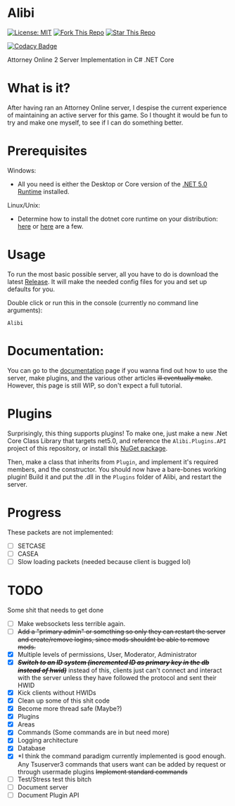 # Alibi
[![License: MIT](https://img.shields.io/github/license/ElijahZAwesome/Alibi)](https://github.com/ElijahZAwesome/Alibi/blob/main/LICENSE) [![Fork This Repo](https://img.shields.io/github/forks/ElijahZAwesome/Alibi)](https://github.com/ElijahZAwesome/Alibi/blob/main/LICENSE) [![Star This Repo](https://img.shields.io/github/stars/ElijahZAwesome/Alibi)](https://github.com/ElijahZAwesome/Alibi/blob/main/LICENSE)

[![Codacy Badge](https://app.codacy.com/project/badge/Grade/1913dc611b664376a11c84c4e1c2861a)](https://www.codacy.com/gh/ElijahZAwesome/Alibi/dashboard?utm_source=github.com&amp;utm_medium=referral&amp;utm_content=ElijahZAwesome/Alibi&amp;utm_campaign=Badge_Grade)

Attorney Online 2 Server Implementation in C# .NET Core
 
# What is it?
After having ran an Attorney Online server, I despise the current experience of maintaining an active server
for this game. So I thought it would be fun to try and make one myself, to see if I can do something better.

# Prerequisites
Windows:

 - All you need is either the Desktop or Core version of the [.NET 5.0 Runtime](https://dotnet.microsoft.com/download/dotnet/5.0) installed.

Linux/Unix:
 
 - Determine how to install the dotnet core runtime on your distribution:
 [here](https://docs.microsoft.com/en-us/dotnet/core/install/linux) or [here](https://wiki.archlinux.org/index.php/.NET_Core#Installation) are a few.

# Usage
To run the most basic possible server, all you have to do is download the latest 
[Release](https://github.com/ElijahZAwesome/Alibi/releases/).
It will make the needed config files for you and set up defaults for you.

Double click or run this in the console (currently no command line arguments):

```
Alibi
```

# Documentation:
You can go to the [documentation](https://elijahzawesome.github.io/Alibi) page if you wanna find out how to use the server, make plugins, and the various other articles ~~ill eventually make~~. However, this page is still WIP, so don't expect a full tutorial.

# Plugins

Surprisingly, this thing supports plugins! To make one, just make a new .Net Core 
Class Library that targets net5.0, and reference the `Alibi.Plugins.API` 
project of this repository, or install this 
[NuGet package](https://www.nuget.org/packages/Alibi.Plugins.API/).

Then, make a class that inherits from `Plugin`, and implement it's required members, and the constructor.
You should now have a bare-bones working plugin! Build it and put the .dll in the `Plugins`
folder of Alibi, and restart the server.

# Progress
These packets are not implemented:

- [ ] SETCASE
- [ ] CASEA
- [ ] Slow loading packets (needed because client is bugged lol)

# TODO
Some shit that needs to get done

- [ ]  Make websockets less terrible again.
- [ ]  ~~Add a "primary admin" or something so only they can restart the server and create/remove logins, since mods shouldnt be able to remove mods.~~
- [X]  Multiple levels of permissions, User, Moderator, Administrator
- [X]  ~~***Switch to an ID system (incremented ID as primary key in the db instead of hwid)***~~ instead of this, clients just can't connect and interact with the server unless they have followed the protocol and sent their HWID
- [X]  Kick clients without HWIDs
- [X]  Clean up some of this shit code
- [X]  Become more thread safe (Maybe?)
- [X]  Plugins
- [X]  Areas
- [X]  Commands (Some commands are in but need more)
- [X]  Logging architecture
- [X]  Database
- [X] *I think the command paradigm currently implemented is good enough. Any Tsuserver3 commands that users want can be added by request or through usermade plugins  ~~Implement standard commands~~
- [ ]  Test/Stress test this bitch
- [ ]  Document server
- [ ]  Document Plugin API